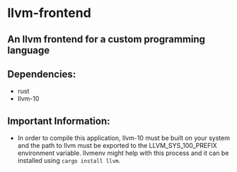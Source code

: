 # llvm-frontend
## An llvm frontend for a custom programming language

## Dependencies:
  - rust
  - llvm-10

## Important Information:
  - In order to compile this application, llvm-10 must be built on your system and the path to llvm must be exported to the LLVM\_SYS\_100\_PREFIX environment variable. llvmenv might help with this process and it can be installed using `cargo install llvm`. 
